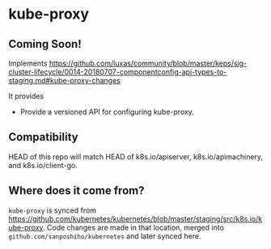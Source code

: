 # kube-proxy
## Coming Soon!

Implements https://github.com/luxas/community/blob/master/keps/sig-cluster-lifecycle/0014-20180707-componentconfig-api-types-to-staging.md#kube-proxy-changes

It provides
* Provide a versioned API for configuring kube-proxy.

## Compatibility

HEAD of this repo will match HEAD of k8s.io/apiserver, k8s.io/apimachinery, and k8s.io/client-go.

## Where does it come from?

`kube-proxy` is synced from https://github.com/kubernetes/kubernetes/blob/master/staging/src/k8s.io/kube-proxy.
Code changes are made in that location, merged into `github.com/sanposhiho/kubernetes` and later synced here.

